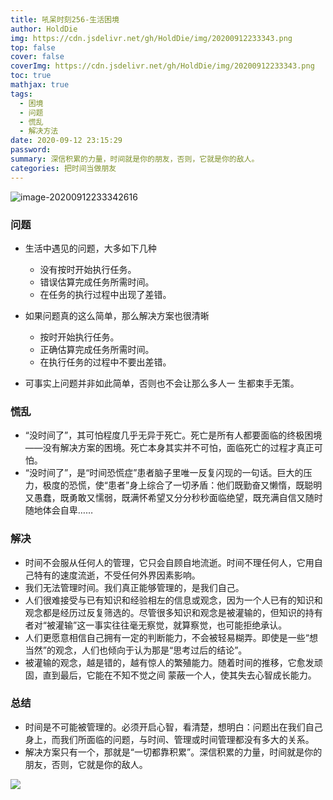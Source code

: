 ```yaml
---
title: 吼呆时刻256-生活困境
author: HoldDie
img: https://cdn.jsdelivr.net/gh/HoldDie/img/20200912233343.png
top: false
cover: false
coverImg: https://cdn.jsdelivr.net/gh/HoldDie/img/20200912233343.png
toc: true
mathjax: true
tags:
  - 困境
  - 问题
  - 慌乱
  - 解决方法
date: 2020-09-12 23:15:29
password:
summary: 深信积累的力量，时间就是你的朋友，否则，它就是你的敌人。
categories: 把时间当做朋友
---
```


![image-20200912233342616](https://cdn.jsdelivr.net/gh/HoldDie/img/20200912233343.png)

### 问题

- 生活中遇见的问题，大多如下几种

  - 没有按时开始执行任务。
  - 错误估算完成任务所需时间。
  - 在任务的执行过程中出现了差错。

- 如果问题真的这么简单，那么解决方案也很清晰

  - 按时开始执行任务。
  - 正确估算完成任务所需时间。
  - 在执行任务的过程中不要出差错。

- 可事实上问题并非如此简单，否则也不会让那么多人一 生都束手无策。

### 慌乱

- “没时间了”，其可怕程度几乎无异于死亡。死亡是所有人都要面临的终极困境——没有解决方案的困境。死亡本身其实并不可怕，面临死亡的过程才真正可怕。
- “没时间了”，是“时间恐慌症”患者脑子里唯一反复闪现的一句话。巨大的压力，极度的恐慌，使“患者”身上综合了一切矛盾：他们既勤奋又懒惰，既聪明又愚蠢，既勇敢又懦弱，既满怀希望又分分秒秒面临绝望，既充满自信又随时随地体会自卑……

### 解决

- 时间不会服从任何人的管理，它只会自顾自地流逝。时间不理任何人，它用自己特有的速度流逝，不受任何外界因素影响。
- 我们无法管理时间。我们真正能够管理的，是我们自己。
- 人们很难接受与已有知识和经验相左的信息或观念，因为一个人已有的知识和观念都是经历过反复筛选的。尽管很多知识和观念是被灌输的，但知识的持有者对“被灌输”这一事实往往毫无察觉，就算察觉，也可能拒绝承认。
- 人们更愿意相信自己拥有一定的判断能力，不会被轻易糊弄。即使是一些“想当然”的观念，人们也倾向于认为那是“思考过后的结论”。
- 被灌输的观念，越是错的，越有惊人的繁殖能力。随着时间的推移，它愈发顽固，直到最后，它能在不知不觉之间 蒙蔽一个人，使其失去心智成长能力。

### 总结

- 时间是不可能被管理的。必须开启心智，看清楚，想明白：问题出在我们自己身上，而我们所面临的问题，与时间、管理或时间管理都没有多大的关系。
- 解决方案只有一个，那就是“一切都靠积累”。深信积累的力量，时间就是你的朋友，否则，它就是你的敌人。

![](https://cdn.jsdelivr.net/gh/HoldDie/img/20200912233812.png)